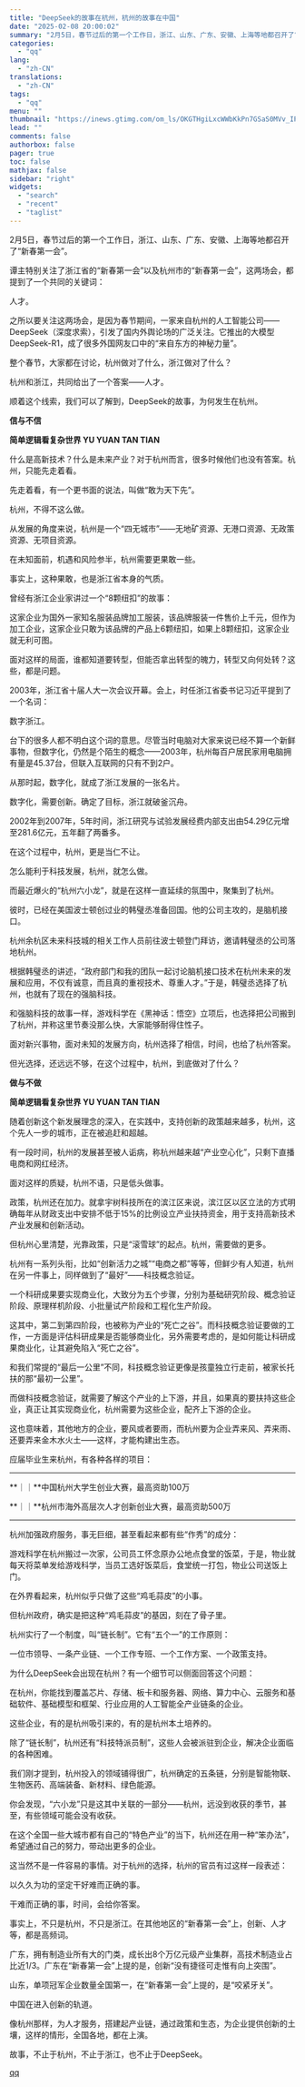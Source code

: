 ```yaml
---
title: "DeepSeek的故事在杭州，杭州的故事在中国"
date: "2025-02-08 20:00:02"
summary: "2月5日，春节过后的第一个工作日，浙江、山东、广东、安徽、上海等地都召开了“新春第一会”。谭主特别关..."
categories:
  - "qq"
lang:
  - "zh-CN"
translations:
  - "zh-CN"
tags:
  - "qq"
menu: ""
thumbnail: "https://inews.gtimg.com/om_ls/OKGTHgiLxcWWbKkPn7GSaS0MVv_IPK_x2f3VC2NkRVUI4AA_640360/0"
lead: ""
comments: false
authorbox: false
pager: true
toc: false
mathjax: false
sidebar: "right"
widgets:
  - "search"
  - "recent"
  - "taglist"
---
```


2月5日，春节过后的第一个工作日，浙江、山东、广东、安徽、上海等地都召开了“新春第一会”。

谭主特别关注了浙江省的“新春第一会”以及杭州市的“新春第一会”，这两场会，都提到了一个共同的关键词：

人才。

之所以要关注这两场会，是因为春节期间，一家来自杭州的人工智能公司——DeepSeek（深度求索），引发了国内外舆论场的广泛关注。它推出的大模型DeepSeek-R1，成了很多外国网友口中的“来自东方的神秘力量”。

整个春节，大家都在讨论，杭州做对了什么，浙江做对了什么？

杭州和浙江，共同给出了一个答案——人才。

顺着这个线索，我们可以了解到，DeepSeek的故事，为何发生在杭州。

**信与不信**

**简单逻辑看复杂世界 YU YUAN TAN TIAN**

什么是高新技术？什么是未来产业？对于杭州而言，很多时候他们也没有答案。杭州，只能先走着看。

先走着看，有一个更书面的说法，叫做“敢为天下先”。

杭州，不得不这么做。

从发展的角度来说，杭州是一个“四无城市”——无地矿资源、无港口资源、无政策资源、无项目资源。

在未知面前，机遇和风险参半，杭州需要更果敢一些。

事实上，这种果敢，也是浙江省本身的气质。

曾经有浙江企业家讲过一个“8颗纽扣”的故事：

这家企业为国外一家知名服装品牌加工服装，该品牌服装一件售价上千元，但作为加工企业，这家企业只敢为该品牌的产品上6颗纽扣，如果上8颗纽扣，这家企业就无利可图。  


面对这样的局面，谁都知道要转型，但能否拿出转型的魄力，转型又向何处转？这些，都是问题。

2003年，浙江省十届人大一次会议开幕。会上，时任浙江省委书记习近平提到了一个名词：

数字浙江。

台下的很多人都不明白这个词的意思。尽管当时电脑对大家来说已经不算一个新鲜事物，但数字化，仍然是个陌生的概念——2003年，杭州每百户居民家用电脑拥有量是45.37台，但联入互联网的只有不到2户。

从那时起，数字化，就成了浙江发展的一张名片。  


数字化，需要创新。确定了目标，浙江就破釜沉舟。

2002年到2007年，5年时间，浙江研究与试验发展经费内部支出由54.29亿元增至281.6亿元，五年翻了两番多。

在这个过程中，杭州，更是当仁不让。

怎么能利于科技发展，杭州，就怎么做。

而最近爆火的“杭州六小龙”，就是在这样一直延续的氛围中，聚集到了杭州。

彼时，已经在美国波士顿创过业的韩璧丞准备回国。他的公司主攻的，是脑机接口。

杭州余杭区未来科技城的相关工作人员前往波士顿登门拜访，邀请韩璧丞的公司落地杭州。

根据韩璧丞的讲述，“政府部门和我的团队一起讨论脑机接口技术在杭州未来的发展和应用，不仅有诚意，而且真的重视技术、尊重人才。”于是，韩璧丞选择了杭州，也就有了现在的强脑科技。

和强脑科技的故事一样，游戏科学在《黑神话：悟空》立项后，也选择把公司搬到了杭州，并称这里节奏没那么快，大家能够耐得住性子。

面对新兴事物，面对未知的发展方向，杭州选择了相信，时间，也给了杭州答案。

但光选择，还远远不够，在这个过程中，杭州，到底做对了什么？  


**做与不做**

**简单逻辑看复杂世界 YU YUAN TAN TIAN**

随着创新这个新发展理念的深入，在实践中，支持创新的政策越来越多，杭州，这个先人一步的城市，正在被追赶和超越。

有一段时间，杭州的发展甚至被人诟病，称杭州越来越“产业空心化”，只剩下直播电商和网红经济。

面对这样的质疑，杭州不语，只是低头做事。

政策，杭州还在加力。就拿宇树科技所在的滨江区来说，滨江区以区立法的方式明确每年从财政支出中安排不低于15%的比例设立产业扶持资金，用于支持高新技术产业发展和创新活动。

但杭州心里清楚，光靠政策，只是“滚雪球”的起点。杭州，需要做的更多。

杭州有一系列头衔，比如“创新活力之城”“电商之都”等等，但鲜少有人知道，杭州在另一件事上，同样做到了“最好”——科技概念验证。

一个科研成果要实现商业化，大致分为五个步骤，分别为基础研究阶段、概念验证阶段、原理样机阶段、小批量试产阶段和工程化生产阶段。

这其中，第二到第四阶段，也被称为产业的“死亡之谷”。而科技概念验证要做的工作，一方面是评估科研成果是否能够商业化，另外需要考虑的，是如何能让科研成果商业化，让其避免陷入“死亡之谷”。

和我们常提的“最后一公里”不同，科技概念验证更像是孩童独立行走前，被家长托扶的那“最初一公里”。  


而做科技概念验证，就需要了解这个产业的上下游，并且，如果真的要扶持这些企业，真正让其实现商业化，杭州需要为这些企业，配齐上下游的企业。

这也意味着，其他地方的企业，要风或者要雨，而杭州要为企业弄来风、弄来雨、还要弄来金木水火土——这样，才能构建出生态。

应届毕业生来杭州，有各种各样的项目：

---

**｜｜**中国杭州大学生创业大赛，最高资助100万

**｜｜**杭州市海外高层次人才创新创业大赛，最高资助500万

---

杭州加强政府服务，事无巨细，甚至看起来都有些“作秀”的成分：

游戏科学在杭州搬过一次家，公司员工怀念原办公地点食堂的饭菜，于是，物业就每天将菜单发给游戏科学，当员工选好饭菜后，食堂统一打包，物业公司送饭上门。

在外界看起来，杭州似乎只做了这些“鸡毛蒜皮”的小事。

但杭州政府，确实是把这种“鸡毛蒜皮”的基因，刻在了骨子里。

杭州实行了一个制度，叫“链长制”。它有“五个一”的工作原则：

一位市领导、一条产业链、一个工作专班、一个工作方案、一个政策支持。

为什么DeepSeek会出现在杭州？有一个细节可以侧面回答这个问题：

在杭州，你能找到覆盖芯片、存储、板卡和服务器、网络、算力中心、云服务和基础软件、基础模型和框架、行业应用的人工智能全产业链条的企业。

这些企业，有的是杭州吸引来的，有的是杭州本土培养的。

除了“链长制”，杭州还有“科技特派员制”，这些人会被派驻到企业，解决企业面临的各种困难。

我们刚才提到，杭州投入的领域铺得很广，杭州确定的五条链，分别是智能物联、生物医药、高端装备、新材料、绿色能源。

你会发现，“六小龙”只是这其中关联的一部分——杭州，远没到收获的季节，甚至，有些领域可能会没有收获。  


在这个全国一些大城市都有自己的“特色产业”的当下，杭州还在用一种“笨办法”，希望通过自己的努力，带动出更多的企业。

这当然不是一件容易的事情。对于杭州的选择，杭州的官员有过这样一段表述：

以久久为功的坚定干好难而正确的事。

干难而正确的事，时间，会给你答案。

事实上，不只是杭州，不只是浙江。在其他地区的“新春第一会”上，创新、人才等，都是高频词。

广东，拥有制造业所有大的门类，成长出8个万亿元级产业集群，高技术制造业占比近1/3。广东在“新春第一会”上提的是，创新“没有捷径可走惟有向上突围”。

山东，单项冠军企业数量全国第一，在“新春第一会”上提的，是“咬紧牙关”。

中国在进入创新的轨道。

像杭州那样，为人才服务，搭建起产业链，通过政策和生态，为企业提供创新的土壤，这样的情形，全国各地，都在上演。

故事，不止于杭州，不止于浙江，也不止于DeepSeek。

[qq](https://new.qq.com/rain/a/20250208A07W5800)
